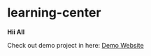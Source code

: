 # learning-center

<b>Hii All</b>
<br>

Check out demo project in here: <a href="https://learning-center-wheat.vercel.app/" target="_blank">Demo Website</a>
